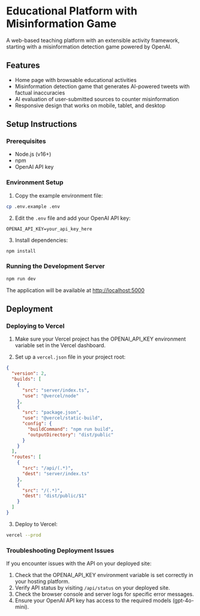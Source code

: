 # Educational Platform with Misinformation Game

A web-based teaching platform with an extensible activity framework, starting with a misinformation detection game powered by OpenAI.

## Features

- Home page with browsable educational activities
- Misinformation detection game that generates AI-powered tweets with factual inaccuracies
- AI evaluation of user-submitted sources to counter misinformation
- Responsive design that works on mobile, tablet, and desktop

## Setup Instructions

### Prerequisites

- Node.js (v16+)
- npm
- OpenAI API key

### Environment Setup

1. Copy the example environment file:

```bash
cp .env.example .env
```

2. Edit the `.env` file and add your OpenAI API key:

```
OPENAI_API_KEY=your_api_key_here
```

3. Install dependencies:

```bash
npm install
```

### Running the Development Server

```bash
npm run dev
```

The application will be available at [http://localhost:5000](http://localhost:5000)

## Deployment

### Deploying to Vercel

1. Make sure your Vercel project has the OPENAI_API_KEY environment variable set in the Vercel dashboard.

2. Set up a `vercel.json` file in your project root:

```json
{
  "version": 2,
  "builds": [
    {
      "src": "server/index.ts",
      "use": "@vercel/node"
    },
    {
      "src": "package.json",
      "use": "@vercel/static-build",
      "config": {
        "buildCommand": "npm run build",
        "outputDirectory": "dist/public"
      }
    }
  ],
  "routes": [
    {
      "src": "/api/(.*)",
      "dest": "server/index.ts"
    },
    {
      "src": "/(.*)",
      "dest": "dist/public/$1"
    }
  ]
}
```

3. Deploy to Vercel:

```bash
vercel --prod
```

### Troubleshooting Deployment Issues

If you encounter issues with the API on your deployed site:

1. Check that the OPENAI_API_KEY environment variable is set correctly in your hosting platform.
2. Verify API status by visiting `/api/status` on your deployed site.
3. Check the browser console and server logs for specific error messages.
4. Ensure your OpenAI API key has access to the required models (gpt-4o-mini).